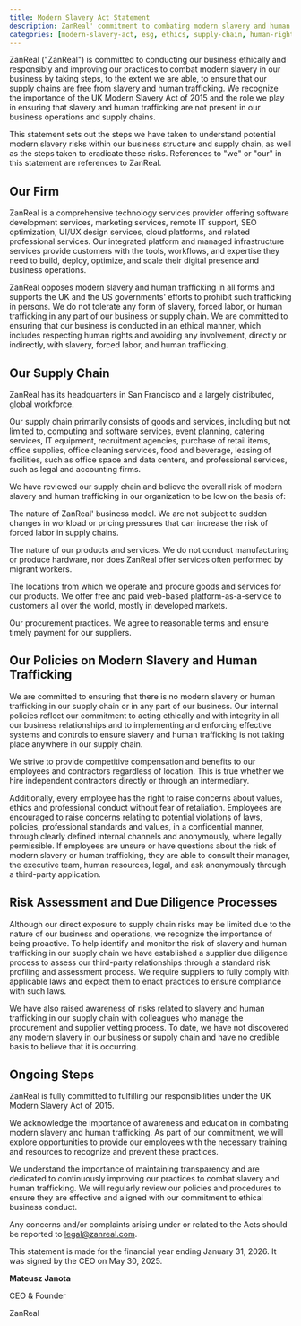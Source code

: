```yaml
---
title: Modern Slavery Act Statement
description: ZanReal' commitment to combating modern slavery and human trafficking in our business operations and supply chains
categories: [modern-slavery-act, esg, ethics, supply-chain, human-rights, compliance, social-responsibility]
---
```


ZanReal ("ZanReal") is committed to conducting our business ethically and responsibly and improving our practices to combat modern slavery in our business by taking steps, to the extent we are able, to ensure that our supply chains are free from slavery and human trafficking. We recognize the importance of the UK Modern Slavery Act of 2015 and the role we play in ensuring that slavery and human trafficking are not present in our business operations and supply chains.

This statement sets out the steps we have taken to understand potential modern slavery risks within our business structure and supply chain, as well as the steps taken to eradicate these risks. References to "we" or "our" in this statement are references to ZanReal.

## Our Firm

ZanReal is a comprehensive technology services provider offering software development services, marketing services, remote IT support, SEO optimization, UI/UX design services, cloud platforms, and related professional services. Our integrated platform and managed infrastructure services provide customers with the tools, workflows, and expertise they need to build, deploy, optimize, and scale their digital presence and business operations.

ZanReal opposes modern slavery and human trafficking in all forms and supports the UK and the US governments' efforts to prohibit such trafficking in persons. We do not tolerate any form of slavery, forced labor, or human trafficking in any part of our business or supply chain. We are committed to ensuring that our business is conducted in an ethical manner, which includes respecting human rights and avoiding any involvement, directly or indirectly, with slavery, forced labor, and human trafficking.

## Our Supply Chain

ZanReal has its headquarters in San Francisco and a largely distributed, global workforce.

Our supply chain primarily consists of goods and services, including but not limited to, computing and software services, event planning, catering services, IT equipment, recruitment agencies, purchase of retail items, office supplies, office cleaning services, food and beverage, leasing of facilities, such as office space and data centers, and professional services, such as legal and accounting firms.

We have reviewed our supply chain and believe the overall risk of modern slavery and human trafficking in our organization to be low on the basis of:

The nature of ZanReal' business model. We are not subject to sudden changes in workload or pricing pressures that can increase the risk of forced labor in supply chains.

The nature of our products and services. We do not conduct manufacturing or produce hardware, nor does ZanReal offer services often performed by migrant workers.

The locations from which we operate and procure goods and services for our products. We offer free and paid web-based platform-as-a-service to customers all over the world, mostly in developed markets.

Our procurement practices. We agree to reasonable terms and ensure timely payment for our suppliers.

## Our Policies on Modern Slavery and Human Trafficking

We are committed to ensuring that there is no modern slavery or human trafficking in our supply chain or in any part of our business. Our internal policies reflect our commitment to acting ethically and with integrity in all our business relationships and to implementing and enforcing effective systems and controls to ensure slavery and human trafficking is not taking place anywhere in our supply chain.

We strive to provide competitive compensation and benefits to our employees and contractors regardless of location. This is true whether we hire independent contractors directly or through an intermediary.

Additionally, every employee has the right to raise concerns about values, ethics and professional conduct without fear of retaliation. Employees are encouraged to raise concerns relating to potential violations of laws, policies, professional standards and values, in a confidential manner, through clearly defined internal channels and anonymously, where legally permissible. If employees are unsure or have questions about the risk of modern slavery or human trafficking, they are able to consult their manager, the executive team, human resources, legal, and ask anonymously through a third-party application.

## Risk Assessment and Due Diligence Processes

Although our direct exposure to supply chain risks may be limited due to the nature of our business and operations, we recognize the importance of being proactive. To help identify and monitor the risk of slavery and human trafficking in our supply chain we have established a supplier due diligence process to assess our third-party relationships through a standard risk profiling and assessment process. We require suppliers to fully comply with applicable laws and expect them to enact practices to ensure compliance with such laws.

We have also raised awareness of risks related to slavery and human trafficking in our supply chain with colleagues who manage the procurement and supplier vetting process. To date, we have not discovered any modern slavery in our business or supply chain and have no credible basis to believe that it is occurring.

## Ongoing Steps

ZanReal is fully committed to fulfilling our responsibilities under the UK Modern Slavery Act of 2015.

We acknowledge the importance of awareness and education in combating modern slavery and human trafficking. As part of our commitment, we will explore opportunities to provide our employees with the necessary training and resources to recognize and prevent these practices.

We understand the importance of maintaining transparency and are dedicated to continuously improving our practices to combat slavery and human trafficking. We will regularly review our policies and procedures to ensure they are effective and aligned with our commitment to ethical business conduct.

Any concerns and/or complaints arising under or related to the Acts should be reported to <legal@zanreal.com>.

This statement is made for the financial year ending January 31, 2026. It was signed by the CEO on May 30, 2025.

**Mateusz Janota**

CEO & Founder

ZanReal
